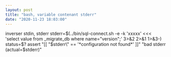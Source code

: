 ```yaml
---
layout: post
title: "bash, variable contenant stderr"
date: "2020-11-23 18:03:00"
---
```

inverser stdin, stderr    stderr=$(../bin/sql-connect.sh -e -k 'xxxxx' <<< 'select value from _migrate_db where name="version";' 3>&2 2>&1 1>&3-)   status=$?   assert "[[ \"$stderr\" == '*configuration not found*' ]]" "bad stderr (actual=$stderr)" 
